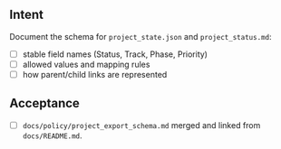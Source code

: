 <!--
title: test5-docs: Phase 1A — exporter snapshot schema
labels: ["test","docs","CI/CD-phase:phase-1a"]
uid: test5-ci-cd-phase1a-schema
parent_uid: test5-ci-cd-phase1a-epic

# Project field mappings (exact names from our Project policy):
project: "test"
-->

## Intent

Document the schema for `project_state.json` and `project_status.md`:

- [ ] stable field names (Status, Track, Phase, Priority)
- [ ] allowed values and mapping rules
- [ ] how parent/child links are represented

## Acceptance

- [ ] `docs/policy/project_export_schema.md` merged and linked from `docs/README.md`.
